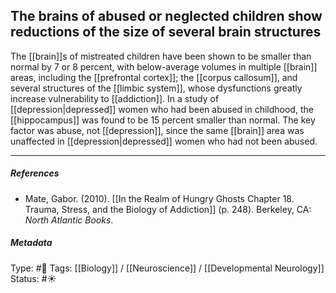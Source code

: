 ## The brains of abused or neglected children show reductions of the size of several brain structures # 

The [[brain]]s of mistreated children have been shown to be smaller than normal by 7 or 8 percent, with below-average volumes in multiple [[brain]] areas, including the [[prefrontal cortex]]; the [[corpus callosum]], and several structures of the [[limbic system]], whose dysfunctions greatly increase vulnerability to [[addiction]]. In a study of [[depression|depressed]] women who had been abused in childhood, the [[hippocampus]] was found to be 15 percent smaller than normal. The key factor was abuse, not [[depression]], since the same [[brain]] area was unaffected in [[depression|depressed]] women who had not been abused.

___

##### References

- Mate, Gabor. (2010). [[In the Realm of Hungry Ghosts Chapter 18. Trauma, Stress, and the Biology of Addiction]] (p. 248). Berkeley, CA: _North Atlantic Books_.

##### Metadata

Type: #🔴 
Tags: [[Biology]] / [[Neuroscience]] / [[Developmental Neurology]]
Status: #☀️ 
